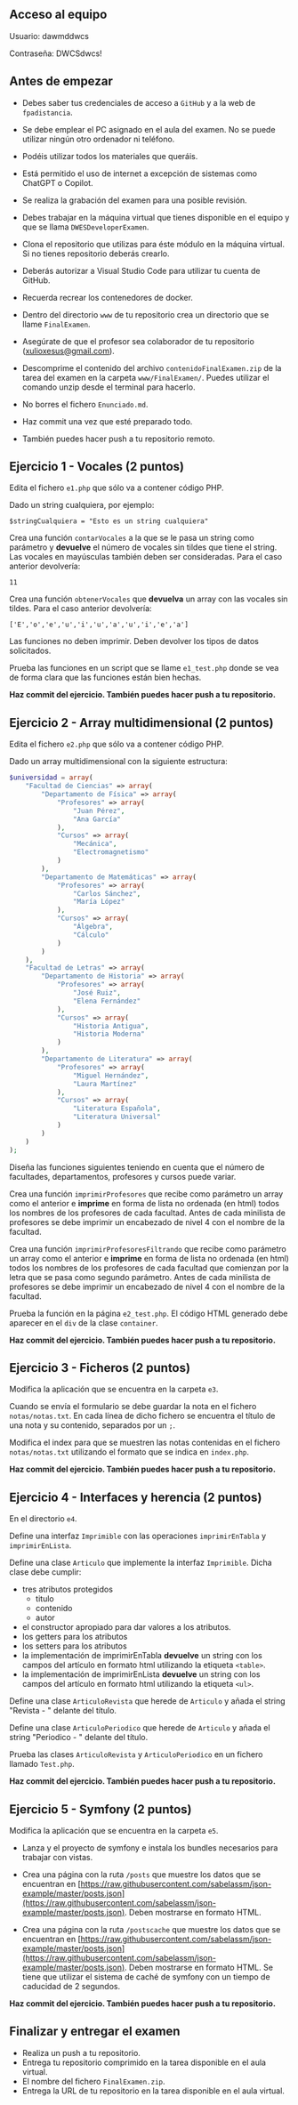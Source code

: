 ## Acceso al equipo

Usuario: dawmddwcs

Contraseña: DWCSdwcs!

## Antes de empezar

* Debes saber tus credenciales de acceso a `GitHub` y a la web de `fpadistancia`.

* Se debe emplear el PC asignado en el aula del examen. No se puede utilizar ningún otro ordenador ni teléfono.

* Podéis utilizar todos los materiales que queráis.

* Está permitido el uso de internet a excepción de sistemas como ChatGPT o Copilot.

* Se realiza la grabación del examen para una posible revisión.

* Debes trabajar en la máquina virtual que tienes disponible en el equipo y que se llama `DWESDeveloperExamen`.

* Clona el repositorio que utilizas para éste módulo en la máquina virtual. Si no tienes repositorio deberás crearlo.

* Deberás autorizar a Visual Studio Code para utilizar tu cuenta de GitHub.

* Recuerda recrear los contenedores de docker.

* Dentro del directorio `www` de tu repositorio crea un directorio que se llame `FinalExamen`.

* Asegúrate de que el profesor sea colaborador de tu repositorio (xulioxesus@gmail.com).

* Descomprime el contenido del archivo `contenidoFinalExamen.zip` de la tarea del examen en la carpeta `www/FinalExamen/`. Puedes utilizar el comando unzip desde el terminal para hacerlo.

* No borres el fichero `Enunciado.md`.

* Haz commit una vez que esté preparado todo.

* También puedes hacer push a tu repositorio remoto.

## Ejercicio 1 - Vocales (2 puntos)

Edita el fichero `e1.php` que sólo va a contener código PHP.

Dado un string cualquiera, por ejemplo:

    $stringCualquiera = "Esto es un string cualquiera"

Crea una función `contarVocales` a la que se le pasa un string como parámetro y **devuelve** el número de vocales sin tildes que tiene el string. Las vocales en mayúsculas también deben ser consideradas. Para el caso anterior devolvería:

    11

Crea una función `obtenerVocales` que **devuelva** un array con las vocales sin tildes. Para el caso anterior devolvería:

    ['E','o','e','u','i','u','a','u','i','e','a']

Las funciones no deben imprimir. Deben devolver los tipos de datos solicitados.

Prueba las funciones en un script que se llame `e1_test.php` donde se vea de forma clara que las funciones están bien hechas.

**Haz commit del ejercicio. También puedes hacer push a tu repositorio.**

## Ejercicio 2 - Array multidimensional (2 puntos)

Edita el fichero `e2.php` que sólo va a contener código PHP.

Dado un array multidimensional con la siguiente estructura:

```php
$universidad = array(
    "Facultad de Ciencias" => array(
        "Departamento de Física" => array(
            "Profesores" => array(
                "Juan Pérez",
                "Ana García"
            ),
            "Cursos" => array(
                "Mecánica",
                "Electromagnetismo"
            )
        ),
        "Departamento de Matemáticas" => array(
            "Profesores" => array(
                "Carlos Sánchez",
                "María López"
            ),
            "Cursos" => array(
                "Álgebra",
                "Cálculo"
            )
        )
    ),
    "Facultad de Letras" => array(
        "Departamento de Historia" => array(
            "Profesores" => array(
                "José Ruiz",
                "Elena Fernández"
            ),
            "Cursos" => array(
                "Historia Antigua",
                "Historia Moderna"
            )
        ),
        "Departamento de Literatura" => array(
            "Profesores" => array(
                "Miguel Hernández",
                "Laura Martínez"
            ),
            "Cursos" => array(
                "Literatura Española",
                "Literatura Universal"
            )
        )
    )
);
```

Diseña las funciones siguientes teniendo en cuenta que el número de facultades, departamentos, profesores y cursos puede variar.

Crea una función `imprimirProfesores` que recibe como parámetro un array como el anterior e **imprime** en forma de lista no ordenada (en html) todos los nombres de los profesores de cada facultad. Antes de cada minilista de profesores se debe imprimir un encabezado de nivel 4 con el nombre de la facultad.

Crea una función `imprimirProfesoresFiltrando` que recibe como parámetro un array como el anterior e **imprime** en forma de lista no ordenada (en html) todos los nombres de los profesores de cada facultad que comienzan por la letra que se pasa como segundo parámetro. Antes de cada minilista de profesores se debe imprimir un encabezado de nivel 4 con el nombre de la facultad.

Prueba la función en la página `e2_test.php`. El código HTML generado debe aparecer en el `div` de la clase `container`.

**Haz commit del ejercicio. También puedes hacer push a tu repositorio.**

## Ejercicio 3 - Ficheros (2 puntos)

Modifica la aplicación que se encuentra en la carpeta `e3`.

Cuando se envía el formulario se debe guardar la nota en el fichero `notas/notas.txt`. En cada línea de dicho fichero se encuentra el título de una nota y su contenido, separados por un `;`.

Modifica el index para que se muestren las notas contenidas en el fichero `notas/notas.txt` utilizando el formato que se indica en `index.php`.

**Haz commit del ejercicio. También puedes hacer push a tu repositorio.**

## Ejercicio 4 - Interfaces y herencia (2 puntos)

En el directorio `e4`.

Define una interfaz `Imprimible` con las operaciones `imprimirEnTabla` y `imprimirEnLista`.

Define una clase `Articulo` que implemente la interfaz `Imprimible`. Dicha clase debe cumplir:

- tres atributos protegidos
    - titulo
    - contenido
    - autor
- el constructor apropiado para dar valores a los atributos.
- los getters para los atributos
- los setters para los atributos
- la implementación de imprimirEnTabla **devuelve** un string con los campos del artículo en formato html utilizando la etiqueta `<table>`.
- la implementación de imprimirEnLista **devuelve** un string con los campos del artículo en formato html utilizando la etiqueta `<ul>`.

Define una clase `ArticuloRevista` que herede de `Articulo` y añada el string "Revista - " delante del título.

Define una clase `ArticuloPeriodico` que herede de `Articulo` y añada el string "Periodico - " delante del título.

Prueba las clases `ArticuloRevista` y `ArticuloPeriodico` en un fichero llamado `Test.php`.

**Haz commit del ejercicio. También puedes hacer push a tu repositorio.**

## Ejercicio 5 - Symfony (2 puntos)

Modifica la aplicación que se encuentra en la carpeta `e5`.

* Lanza y el proyecto de symfony e instala los bundles necesarios para trabajar con vistas.

* Crea una página con la ruta `/posts` que muestre los datos que se encuentran en [https://raw.githubusercontent.com/sabelassm/json-example/master/posts.json](https://raw.githubusercontent.com/sabelassm/json-example/master/posts.json). Deben mostrarse en formato HTML.

* Crea una página con la ruta `/postscache` que muestre los datos que se encuentran en [https://raw.githubusercontent.com/sabelassm/json-example/master/posts.json](https://raw.githubusercontent.com/sabelassm/json-example/master/posts.json). Deben mostrarse en formato HTML. Se tiene que utilizar el sistema de caché de symfony con un tiempo de caducidad de 2 segundos.

**Haz commit del ejercicio. También puedes hacer push a tu repositorio.**

## Finalizar y entregar el examen

* Realiza un push a tu repositorio.
* Entrega tu repositorio comprimido en la tarea disponible en el aula virtual.
* El nombre del fichero `FinalExamen.zip`.
* Entrega la URL de tu repositorio en la tarea disponible en el aula virtual.